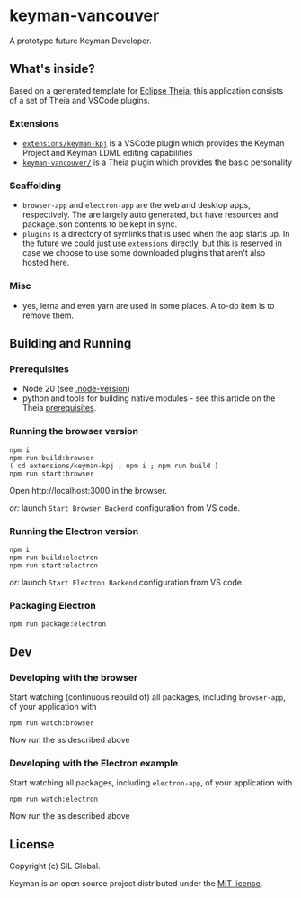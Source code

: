 # keyman-vancouver

A prototype future Keyman Developer.

## What's inside?

Based on a generated template for [Eclipse Theia](https://theia-ide.org), this application consists of a set of Theia and VSCode plugins.

### Extensions

- [`extensions/keyman-kpj`](./extensions/keyman-kpj/) is a VSCode plugin which provides the Keyman Project and Keyman LDML editing capabilities
- [`keyman-vancouver/`](./extensions/keyman-vancouver/) is a Theia plugin which provides the basic personality

### Scaffolding

- `browser-app` and `electron-app` are the web and desktop apps, respectively. The are largely auto generated, but have resources and package.json contents to be kept in sync.
- `plugins` is a directory of symlinks that is used when the app starts up. In the future we could just use `extensions` directly, but this is reserved in case we choose to use some downloaded plugins that aren't also hosted here.

### Misc

- yes, lerna and even yarn are used in some places. A to-do item is to remove them.

## Building and Running

### Prerequisites

- Node 20 (see [.node-version](./.node-version))
- python and tools for building native modules - see this article on the Theia [prerequisites](https://github.com/eclipse-theia/theia/blob/master/doc/Developing.md#prerequisites).


### Running the browser version

    npm i
    npm run build:browser
    ( cd extensions/keyman-kpj ; npm i ; npm run build )
    npm run start:browser

Open http://localhost:3000 in the browser.

*or:* launch `Start Browser Backend` configuration from VS code.

### Running the Electron version

    npm i
    npm run build:electron
    npm run start:electron

*or:* launch `Start Electron Backend` configuration from VS code.

### Packaging Electron

    npm run package:electron

## Dev

### Developing with the browser

Start watching (continuous rebuild of) all packages, including `browser-app`, of your application with

    npm run watch:browser

Now run the as described above

### Developing with the Electron example

Start watching all packages, including `electron-app`, of your application with

    npm run watch:electron

Now run the as described above

## License

Copyright (c) SIL Global.

Keyman is an open source project distributed under the [MIT license](LICENSE.md).
